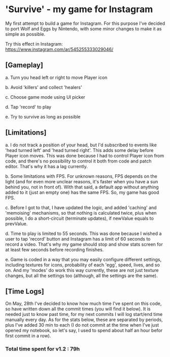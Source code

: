 # 'Survive' - my game for Instagram

My first attempt to build a game for Instagram. For this purpose I've decided to port Wolf and Eggs by Nintendo, with some minor changes to make it as simple as possible.

Try this effect in Instagram: https://www.instagram.com/ar/545255333029046/

## [Gameplay]

a. Turn you head left or right to move Player icon

b. Avoid 'killers' and collect 'healers'

c. Choose game mode using UI picker

d. Tap 'record' to play

e. Try to survive as long as possible

## [Limitations]

a. I do not track a position of your head, but I'd subscribed to events like 'head turned left' and 'head turned right'. This adds some delay before Player icon moves. This was done because I had to control Player icon from code, and there's no possibility to control it both from code and patch editor. That's why it has a lag currently.

b. Some limitations with FPS. For unknown reasons, FPS depends on the light (and for even more unclear reasons, it's faster when you have a sun behind you, not in front of). With that said, a default app without anything added to it (just an empty one) has the same FPS. So, my game has good FPS.

c. Before I got to that, I have updated the logic, and added 'caching' and 'memoising' mechanisms, so that nothing is calculated twice, plus when possible, I do a short-circuit (terminate updates), if newValue equals to prevValue.

d. Time to play is limited to 55 seconds. This was done because I wished a user to tap 'record' button and Instagram has a limit of 60 seconds to record a video. That's why my game should stop and show stats screen for at least few seconds before recording finishes.

e. Game is coded in a way that you may easily configure different settings, including textures for icons, probability of each 'egg', speed, lives, and so on. And my 'modes' do work this way currently, these are not just texture changes, but all the settings too (although, all the settings are the same).

## [Time Logs]

On May, 28th I've decided to know how much time I've spent on this code, so have written down all the commit times (you will find it below). It is needed just to know past time, for my next commits I will log start/end time manually every day.
As for the stats below, these are separated by periods, plus I've added 30 min to each (I do not commit at the time when I've just opened my notebook, so let's say, I used to spend about half an hour befor first commit in a row).

### Total time spent for v1.2 : 79h
